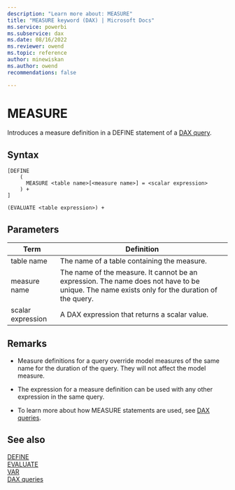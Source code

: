```yaml
---
description: "Learn more about: MEASURE"
title: "MEASURE keyword (DAX) | Microsoft Docs"
ms.service: powerbi 
ms.subservice: dax 
ms.date: 08/16/2022
ms.reviewer: owend
ms.topic: reference
author: minewiskan
ms.author: owend 
recommendations: false

---
```

# MEASURE

Introduces a measure definition in a DEFINE statement of a [DAX query](dax-queries.md).

## Syntax

```dax
[DEFINE 
    (
      MEASURE <table name>[<measure name>] = <scalar expression>
    ) + 
]

(EVALUATE <table expression>) +
```

## Parameters

|Term  |Definition  |
|---------|---------|
|  table name     |   The name of a table containing the measure.  |
|  measure name     |  The name of the measure. It cannot be an expression. The name does not have to be unique. The name exists only for the duration of the query.   |
|  scalar expression     | A DAX expression that returns a scalar value.  |

## Remarks

- Measure definitions for a query override model measures of the same name for the duration of the query. They will not affect the model measure.

- The expression for a measure definition can be used with any other expression in the same query.

- To learn more about how MEASURE statements are used, see [DAX queries](dax-queries.md).

## See also

[DEFINE](define-statement-dax.md)  
[EVALUATE](evaluate-statement-dax.md)  
[VAR](var-dax.md)  
[DAX queries](dax-queries.md)  
